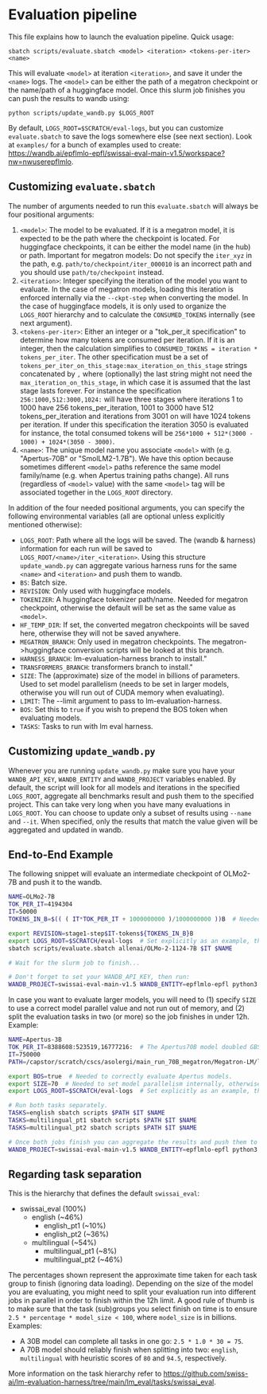# Evaluation pipeline

This file explains how to launch the evaluation pipeline.
Quick usage:
```
sbatch scripts/evaluate.sbatch <model> <iteration> <tokens-per-iter> <name>
```
This will evaluate `<model>` at iteration `<iteration>`, and save it under the `<name>` logs.
The `<model>` can be either the path of a megatron checkpoint or the name/path of a huggingface model.
Once this slurm job finishes you can push the results to wandb using:
```
python scripts/update_wandb.py $LOGS_ROOT
```
By default, `LOGS_ROOT=$SCRATCH/eval-logs`, but you can customize `evaluate.sbatch` to save the logs somewhere else (see next section).
Look at `examples/` for a bunch of examples used to create: https://wandb.ai/epflmlo-epfl/swissai-eval-main-v1.5/workspace?nw=nwuserepflmlo.

## Customizing `evaluate.sbatch`

The number of arguments needed to run this `evaluate.sbatch` will always be four positional arguments:
1. `<model>`: The model to be evaluated.
   If it is a megatron model, it is expected to be the path where the checkpoint is located.
   For huggingface checkpoints, it can be either the model name (in the hub) or path.
   Important for megatron models: Do not specify the `iter_xyz` in the path, e.g. `path/to/checkpoint/iter_000010` is an incorrect path and you should use `path/to/checkpoint` instead.
1. `<iteration>`: Integer specifying the iteration of the model you want to evaluate.
   In the case of megatron models, loading this iteration is enforced internally via the `--ckpt-step` when converting the model.
   In the case of huggingface models, it is only used to organize the `LOGS_ROOT` hierarchy and to calculate the `CONSUMED_TOKENS` internally (see next argument).
1. `<tokens-per-iter>`: Either an integer or a "tok_per_it specification" to determine how many tokens are consumed per iteration.
   If it is an integer, then the calculation simplifies to `CONSUMED_TOKENS = iteration * tokens_per_iter`.
   The other specification must be a set of `tokens_per_iter_on_this_stage:max_iteration_on_this_stage` strings concatenated by `,` where (optionally) the last string might not need the `max_iteration_on_this_stage`, in which case it is assumed that the last stage lasts forever.
   For instance the specification `256:1000,512:3000,1024:` will have three stages where iterations 1 to 1000 have 256 tokens_per_iteration, 1001 to 3000 have 512 tokens_per_iteration and iterations from 3001 on will have 1024 tokens per iteration.
   If under this specification the iteration 3050 is evaluated for instance, the total consumed tokens will be `256*1000 + 512*(3000 - 1000) + 1024*(3050 - 3000)`.
1. `<name>`: The unique model name you associate `<model>` with (e.g. "Apertus-70B" or "SmolLM2-1.7B").
   We have this option because sometimes different `<model>` paths reference the same model family/name (e.g. when Apertus training paths change).
   All runs (regardless of `<model>` value) with the same `<model>` tag will be associated together in the `LOGS_ROOT` directory.

In addition of the four needed positional arguments, you can specify the following environmental variables (all are optional unless explicitly mentioned otherwise):
- `LOGS_ROOT`: Path where all the logs will be saved.
  The (wandb & harness) information for each run will be saved to `LOGS_ROOT/<name>/iter_<iteration>`.
  Using this structure `update_wandb.py` can aggregate various harness runs for the same `<name>` and `<iteration>` and push them to wandb.
- `BS`: Batch size.
- `REVISION`: Only used with huggingface models.
- `TOKENIZER`: A huggingface tokenizer path/name.
   Needed for megatron checkpoint, otherwise the default will be set as the same value as `<model>`.
- `HF_TEMP_DIR`: If set, the converted megatron checkpoints will be saved here, otherwise they will not be saved anywhere.
- `MEGATRON_BRANCH`: Only used in megatron checkpoints.
   The megatron->huggingface conversion scripts will be looked at this branch.
- `HARNESS_BRANCH`: lm-evaluation-harness branch to install."
- `TRANSFORMERS_BRANCH`: transformers branch to install."
- `SIZE`: The (approximate) size of the model in billions of parameters.
   Used to set model parallelism (needs to be set in larger models, otherwise you will run out of CUDA memory when evaluating).
- `LIMIT`: The --limit argument to pass to lm-evaluation-harness.
- `BOS`: Set this to `true` if you wish to prepend the BOS token when evaluating models.
- `TASKS`: Tasks to run with lm eval harness.

## Customizing `update_wandb.py`

Whenever you are running `update_wandb.py` make sure you have your `WANDB_API_KEY`, `WANDB_ENTITY` and `WANDB_PROJECT` variables enabled.
By default, the script will look for all models and iterations in the specified `LOGS_ROOT`, aggregate all benchmarks result and push them to the specified project.
This can take very long when you have many evaluations in `LOGS_ROOT`.
You can choose to update only a subset of results using `--name` and `--it`.
When specified, only the results that match the value given will be aggregated and updated in wandb.

## End-to-End Example

The following snippet will evaluate an intermediate checkpoint of OLMo2-7B and push it to the wandb.
```bash
NAME=OLMo2-7B
TOK_PER_IT=4194304 
IT=50000
TOKENS_IN_B=$(( ( IT*TOK_PER_IT + 1000000000 )/1000000000 ))B  # Needed for the REVISION, but not directly for the `evaluate.sbatch`

export REVISION=stage1-step$IT-tokens${TOKENS_IN_B}B
export LOGS_ROOT=$SCRATCH/eval-logs  # Set explicitly as an example, this is the default value in the script.
sbatch scripts/evaluate.sbatch allenai/OLMo-2-1124-7B $IT $NAME

# Wait for the slurm job to finish...

# Don't forget to set your WANDB_API_KEY, then run:
WANDB_PROJECT=swissai-eval-main-v1.5 WANDB_ENTITY=epflmlo-epfl python3 scripts/update_wandb.py --it $IT --name $NAME
```

In case you want to evaluate larger models, you will need to (1) specify `SIZE` to use a correct model parallel value and not run out of memory, and (2) split the evaluation tasks in two (or more) so the job finishes in under 12h.
Example:
```bash
NAME=Apertus-3B
TOK_PER_IT=8388608:523519,16777216:  # The Apertus70B model doubled GBS around iteration 523k
IT=750000
PATH=/capstor/scratch/cscs/asolergi/main_run_70B_megatron/Megatron-LM/logs/Meg-Runs/main-runs-v1/apertus3-70b-512-nodes-1e-5lr/checkpoints-512-noOverlap/

export BOS=true  # Needed to correctly evaluate Apertus models.
export SIZE=70  # Needed to set model parallelism internally, otherwise you will run out of CUDA memory.
export LOGS_ROOT=$SCRATCH/eval-logs  # Set explicitly as an example, this is the default value in the script.

# Run both tasks separately.
TASKS=english sbatch scripts $PATH $IT $NAME
TASKS=multilingual_pt1 sbatch scripts $PATH $IT $NAME
TASKS=multilingual_pt2 sbatch scripts $PATH $IT $NAME

# Once both jobs finish you can aggregate the results and push them to the wandb by using:
WANDB_PROJECT=swissai-eval-main-v1.5 WANDB_ENTITY=epflmlo-epfl python3 scripts/update_wandb.py --it $IT --name $NAME
```

## Regarding task separation

This is the hierarchy that defines the default `swissai_eval`:
- swissai_eval (100%)
  - english  (~46%)
    - english_pt1 (~10%)
    - english_pt2 (~36%)
  - multilingual (~54%)
    - multilingual_pt1 (~8%)
    - multilingual_pt2 (~46%)

The percentages shown represent the approximate time taken for each task group to finish (ignoring data loading).
Depending on the size of the model you are evaluating, you might need to split your evaluation run into different jobs in parallel in order to finish within the 12h limit.
A good rule of thumb is to make sure that the task (sub)groups you select finish on time is to ensure `2.5 * percentage * model_size < 100`, where `model_size` is in billions.
Examples:
- A 30B model can complete all tasks in one go: `2.5 * 1.0 * 30 = 75`.
- A 70B model should reliably finish when splitting into two: `english`, `multilingual` with heuristic scores of `80` and `94.5`, respectively.

More information on the task hierarchy refer to https://github.com/swiss-ai/lm-evaluation-harness/tree/main/lm_eval/tasks/swissai_eval.
